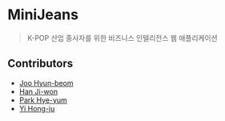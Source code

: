 # MiniJeans

> K-POP 산업 종사자를 위한 비즈니스 인텔리전스 웹 애플리케이션

## Contributors

- [Joo Hyun-beom](https://github.com/HyunBeomJoo)
- [Han Ji-won](https://github.com/jwhan12)
- [Park Hye-yum](https://github.com/hyeyum1234)
- [Yi Hong-ju](https://github.com/com-maeng)
